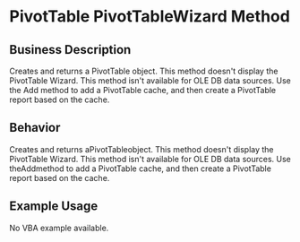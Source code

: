 # PivotTable PivotTableWizard Method

## Business Description
Creates and returns a PivotTable object. This method doesn't display the PivotTable Wizard. This method isn't available for OLE DB data sources. Use the Add method to add a PivotTable cache, and then create a PivotTable report based on the cache.

## Behavior
Creates and returns aPivotTableobject. This method doesn't display the PivotTable Wizard. This method isn't available for OLE DB data sources. Use theAddmethod to add a PivotTable cache, and then create a PivotTable report based on the cache.

## Example Usage
No VBA example available.